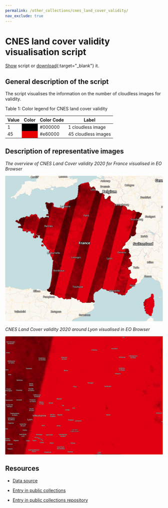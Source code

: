 ```yaml
---
permalink: /other_collections/cnes_land_cover_validity/
nav_exclude: true
---
```


# CNES land cover validity visualisation script

<a href="#" id='togglescript'>Show</a> script or [download](script.js){:target="_blank"} it.
<div id='script_view' style="display:none">
{% highlight javascript %}
{% include_relative script.js %}
{% endhighlight %}
</div>

## General description of the script
The script visualises the information on the number of cloudless images for validity.

Table 1: Color legend for CNES land cover validity
<table>
  <thead>
    <tr>
      <th>Value</th>
      <th>Color</th>
      <th>Color Code</th>
      <th>Label</th>
    </tr>
  </thead>
  <tbody>
    <tr>
      <td>1</td>
      <td bgcolor="#000000"></td>
      <td>#000000</td>
      <td>1 cloudless image</td>
    </tr>
    <tr>
      <td>45</td>
      <td bgcolor="#e60000"></td>
      <td>#e60000</td>
      <td>45 cloudless images</td>
    </tr>
  </tbody>
</table>

## Description of representative images
*The overview of CNES Land Cover validity 2020 for France visualised in EO Browser*

![CNES land cover validity France overview](fig/cnes-land-cover-validity-france-overview.png)

*CNES Land Cover validity 2020 around Lyon visualised in EO Browser*

![CNES land cover validity Lyon](fig/cnes-land-cover-validity-lyon.png)

## Resources

- [Data source](https://www.theia-land.fr/en/product/land-cover-map/)

- [Entry in public collections](https://collections.sentinel-hub.com/cnes-land-cover-map/)

- [Entry in public collections repository](https://github.com/sentinel-hub/public-collections/tree/main/collections/cnes-land-cover-map/)
